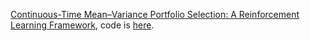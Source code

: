 [Continuous-Time Mean–Variance Portfolio Selection: A Reinforcement Learning Framework](https://onlinelibrary.wiley.com/doi/epdf/10.1111/mafi.12281?saml_referrer), code is [here](https://github.com/Tdjaaleb/Exploratory-Mean-Variance).
